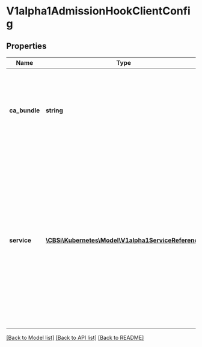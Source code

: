 # V1alpha1AdmissionHookClientConfig

## Properties
Name | Type | Description | Notes
------------ | ------------- | ------------- | -------------
**ca_bundle** | **string** | CABundle is a PEM encoded CA bundle which will be used to validate webhook&#39;s server certificate. Required | 
**service** | [**\CBSi\Kubernetes\Model\V1alpha1ServiceReference**](V1alpha1ServiceReference.md) | Service is a reference to the service for this webhook. If there is only one port open for the service, that port will be used. If there are multiple ports open, port 443 will be used if it is open, otherwise it is an error. Required | 

[[Back to Model list]](../README.md#documentation-for-models) [[Back to API list]](../README.md#documentation-for-api-endpoints) [[Back to README]](../README.md)


